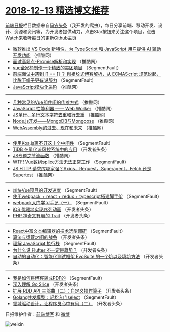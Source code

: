 # [2018-12-13 精选博文推荐](http://hao.caibaojian.com/date/2018/12/13)

[前端日报](http://caibaojian.com/c/news)栏目数据来自[码农头条](http://hao.caibaojian.com/)（我开发的爬虫），每日分享前端、移动开发、设计、资源和资讯等，为开发者提供动力，点击Star按钮来关注这个项目，点击Watch来收听每日的更新[Github主页](https://github.com/kujian/frontendDaily)
* [微软推出 VS Code 新特性，为 TypeScript 和 JavaScript 用户提供 AI 辅助开发功能](http://hao.caibaojian.com/94514.html) （推酷网）
* [面试高频点-Promise解析和实现](http://hao.caibaojian.com/94505.html) （推酷网）
* [vue全家桶制作一个精致的美团项目](http://hao.caibaojian.com/94450.html) （SegmentFault）
* [前端面试中遇到 [] == [] ？ 刨祖坟式博客解析，从 ECMAScript 规范说起，比脱下帽子更有说服力](http://hao.caibaojian.com/94452.html) （SegmentFault）
* [JavaScript模块化进阶](http://hao.caibaojian.com/94510.html) （推酷网）

***
* [几种常见的Vue组件间的传参方式](http://hao.caibaojian.com/94501.html) （推酷网）
* [JavaScript 性能利器 —— Web Worker](http://hao.caibaojian.com/94504.html) （推酷网）
* [JS单行、多行文本字符去重和行去重](http://hao.caibaojian.com/94506.html) （推酷网）
* [Node.js开发——MongoDB与Mongoose](http://hao.caibaojian.com/94507.html) （推酷网）
* [WebAssembly的过去、现在和未来](http://hao.caibaojian.com/94509.html) （推酷网）

***
* [使用Koa.js离不开这十个中间件](http://hao.caibaojian.com/94460.html) （SegmentFault）
* [TiDB 在量化派风控系统中的应用](http://hao.caibaojian.com/94471.html) （开发者头条）
* [JS专题之节流函数](http://hao.caibaojian.com/94500.html) （推酷网）
* [WTF! Vue数组splice方法无法正常工作](http://hao.caibaojian.com/94451.html) （SegmentFault）
* [JS HTTP 请求库哪家强？Axios，Request，Superagent，Fetch 还是 Supertest](http://hao.caibaojian.com/94503.html) （推酷网）

***
* [加快Vue项目的开发速度](http://hao.caibaojian.com/94447.html) （SegmentFault）
* [使用webpack + react + redux + typescript搭建脚手架](http://hao.caibaojian.com/94458.html) （SegmentFault）
* [webpack入门学习手记（一）](http://hao.caibaojian.com/94448.html) （SegmentFault）
* [iOS 优雅地实现序列动画](http://hao.caibaojian.com/94472.html) （开发者头条）
* [PHP 神奇又有用的 Trait](http://hao.caibaojian.com/94473.html) （开发者头条）

***
* [React中富文本编辑器的技术选型调研](http://hao.caibaojian.com/94453.html) （SegmentFault）
* [算法与运营之间的战争](http://hao.caibaojian.com/94475.html) （开发者头条）
* [理解 JavaScript 执行栈](http://hao.caibaojian.com/94454.html) （SegmentFault）
* [为什么说 Flutter 不一定是趋势？](http://hao.caibaojian.com/94465.html) （开发者头条）
* [自动的自动化：智能化测试框架 EvoSuite 的一个坑以及填坑方法](http://hao.caibaojian.com/94476.html) （开发者头条）

***
* [我是如何将博客转成PDF的](http://hao.caibaojian.com/94455.html) （SegmentFault）
* [深入理解 Go Slice](http://hao.caibaojian.com/94466.html) （开发者头条）
* [扩展 RDD API 三部曲（二）：自定义操作算子](http://hao.caibaojian.com/94477.html) （开发者头条）
* [Golang并发模型：轻松入门select](http://hao.caibaojian.com/94456.html) （SegmentFault）
* [领域驱动设计，让程序员心中有码（二）](http://hao.caibaojian.com/94467.html) （开发者头条）

日报维护作者：[前端博客](http://caibaojian.com/) 和 [微博](http://caibaojian.com/go/weibo)

![weixin](https://user-images.githubusercontent.com/3055447/38468989-651132ac-3b80-11e8-8e6b-15122322a9d7.png)